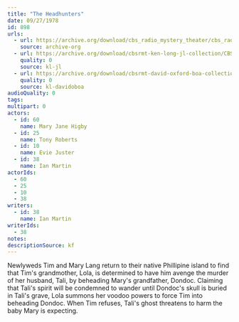 ```yaml
---
title: "The Headhunters"
date: 09/27/1978
id: 898
urls: 
  - url: https://archive.org/download/cbs_radio_mystery_theater/cbs_radio_mystery_theater-0851-0900.zip/cbs_radio_mystery_theater-0851-0900%2Fcbsrmt_0898_the_head_hunters.mp3
    source: archive-org
  - url: https://archive.org/download/cbsrmt-ken-long-jl-collection/CBSRMT - 780927 0898 The Head Hunters_jl.mp3
    quality: 0
    source: kl-jl
  - url: https://archive.org/download/cbsrmt-david-oxford-boa-collection/CBSRMT-780927-0898-The-Head-Hunters-(128-48)_WBBM-JE-{BoA}.mp3
    quality: 0
    source: kl-davidoboa
audioQuality: 0
tags: 
multipart: 0
actors:  
  - id: 60
    name: Mary Jane Higby  
  - id: 25
    name: Tony Roberts  
  - id: 10
    name: Evie Juster  
  - id: 38
    name: Ian Martin
actorIds:  
  - 60  
  - 25  
  - 10  
  - 38
writers:  
  - id: 38
    name: Ian Martin
writerIds:  
  - 38
notes: 
descriptionSource: kf
---
```

Newlyweds Tim and Mary Lang return to their native Phillipine island to find that Tim's grandmother, Lola, is determined to have him avenge the murder of her husband, Tali, by beheading Mary's grandfather, Dondoc. Claiming that Tali's spirit will be condemned to wander until Dondoc's skull is buried in Tali's grave, Lola summons her voodoo powers to force Tim into beheading Dondoc. When Tim refuses, Tali's ghost threatens to harm the baby Mary is expecting.